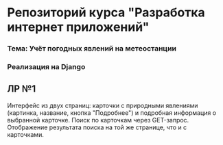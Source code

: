 # Репозиторий курса "Разработка интернет приложений"
### Тема: Учёт погодных явлений на метеостанции
### Реализация на Django

## ЛР №1
Интерфейс из двух страниц: карточки с природными явлениями (картинка, название, кнопка "Подробнее") и подробная информация о выбранной карточке.
Поиск по карточкам через GET-запрос. Отображение результата поиска на той же странице, что и с карточками.

